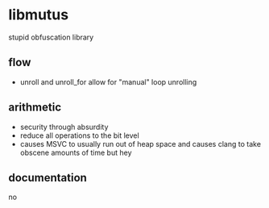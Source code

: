 # libmutus
stupid obfuscation library

## flow
- unroll and unroll_for allow for "manual" loop unrolling

## arithmetic
- security through absurdity
- reduce all operations to the bit level
- causes MSVC to usually run out of heap space and causes clang to take obscene amounts of time but hey

## documentation
no
